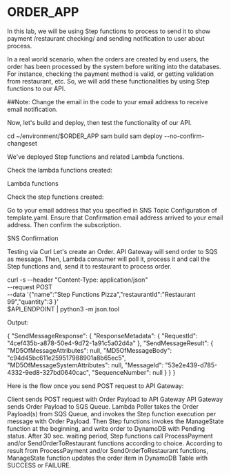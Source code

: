 # ORDER_APP

In this lab, we will be using Step functions to process to send it to show payment /restaurant checking/ and sending notification to user about process.

In a real world scenario, when the orders are created by end users, the order has been processed by the system before writing into the databases. For instance, checking the payment method is valid, or getting validation from restaurant, etc. So, we will add these functionalities by using Step functions to our API.

##Note: Change the email in the code to your email address to receive email notification.

Now, let's build and deploy, then test the functionality of our API.

cd ~/environment/$ORDER_APP
sam build
sam deploy --no-confirm-changeset

We've deployed Step functions and related Lambda functions.

Check the lambda functions created:

Lambda functions

Check the step functions created:


Go to your email address that you specified in SNS Topic Configuration of template.yaml. Ensure that Confirmation email address arrived to your email address. Then confirm the subscription.

SNS Confirmation

Testing via Curl
Let's create an Order. API Gateway will send order to SQS as message. Then, Lambda consumer will poll it, process it and call the Step functions and, send it to restaurant to process order.

curl -s --header "Content-Type: application/json" \
  --request POST \
  --data '{"name":"Step Functions Pizza","restaurantId":"Restaurant 99","quantity":3 }' \
  $API_ENDPOINT | python3 -m json.tool 

Output:

{
    "SendMessageResponse": {
        "ResponseMetadata": {
            "RequestId": "4cef435b-a878-50e4-9d72-1a91c5a02d4a"
        },
        "SendMessageResult": {
            "MD5OfMessageAttributes": null,
            "MD5OfMessageBody": "c94d45bc611e259517988901a8b65ec5",
            "MD5OfMessageSystemAttributes": null,
            "MessageId": "53e2e439-d785-4332-9ed8-327bd0640cac",
            "SequenceNumber": null
        }
    }
}

Here is the flow once you send POST request to API Gateway:

Client sends POST request with Order Payload to API Gateway
API Gateway sends Order Payload to SQS Queue.
Lambda Poller takes the Order Payload(s) from SQS Queue, and invokes the Step function execution per message with Order Payload.
Then Step functions invokes the ManageState function at the beginning, and write order to DynamoDB with Pending status.
After 30 sec. waiting period, Step functions call ProcessPayment and/or SendOrderToRestaurant functions according to choice.
According to result from ProcessPayment and/or SendOrderToRestaurant functions, ManageState function updates the order item in DynamoDB Table with SUCCESS or FAILURE.
